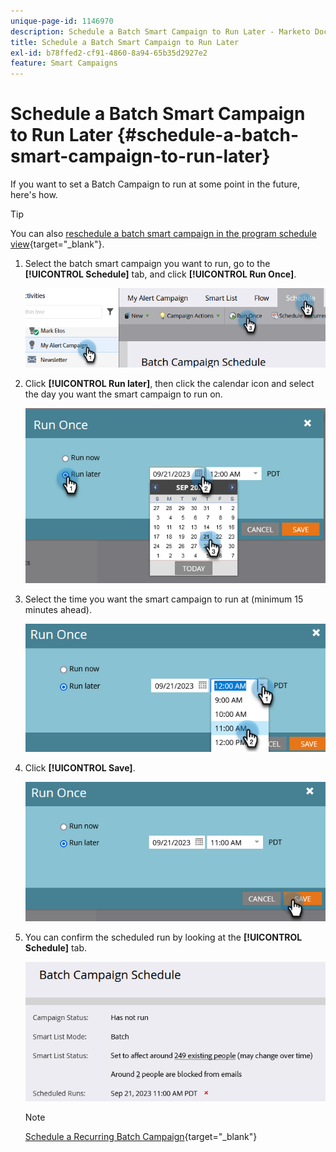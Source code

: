 ```yaml
---
unique-page-id: 1146970
description: Schedule a Batch Smart Campaign to Run Later - Marketo Docs - Product Documentation
title: Schedule a Batch Smart Campaign to Run Later
exl-id: b78ffed2-cf91-4860-8a94-65b35d2927e2
feature: Smart Campaigns
---
```

# Schedule a Batch Smart Campaign to Run Later {#schedule-a-batch-smart-campaign-to-run-later}

If you want to set a Batch Campaign to run at some point in the future, here's how.

>[!TIP]
>
>You can also [reschedule a batch smart campaign in the program schedule view](/help/marketo/product-docs/core-marketo-concepts/programs/program-schedule-view/reschedule-a-batch-smart-campaign-in-the-program-schedule-view.md){target="_blank"}.

1. Select the batch smart campaign you want to run, go to the **[!UICONTROL Schedule]** tab, and click **[!UICONTROL Run Once]**.

   ![](assets/schedule-a-batch-smart-campaign-to-run-later-1.png)

1. Click **[!UICONTROL Run later]**, then click the calendar icon and select the day you want the smart campaign to run on.

   ![](assets/schedule-a-batch-smart-campaign-to-run-later-2.png)

1. Select the time you want the smart campaign to run at (minimum 15 minutes ahead).

   ![](assets/schedule-a-batch-smart-campaign-to-run-later-3.png)

1. Click **[!UICONTROL Save]**.

   ![](assets/schedule-a-batch-smart-campaign-to-run-later-4.png)

1. You can confirm the scheduled run by looking at the **[!UICONTROL Schedule]** tab.

   ![](assets/schedule-a-batch-smart-campaign-to-run-later-5.png)

   >[!NOTE]
   >
   >[Schedule a Recurring Batch Campaign](/help/marketo/product-docs/core-marketo-concepts/smart-campaigns/using-smart-campaigns/schedule-a-recurring-batch-campaign.md){target="_blank"}

